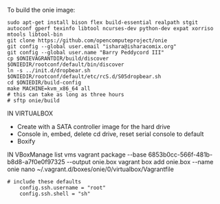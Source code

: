 To build the onie image:

    sudo apt-get install bison flex build-essential realpath stgit autoconf gperf texinfo libtool ncurses-dev python-dev expat xorriso mtools libtool-bin
    git clone https://github.com/opencomputeproject/onie
    git config --global user.email "ishara@isharacomix.org"
    git config --global user.name "Barry Peddycord III"
    cp $ONIEVAGRANTDIR/build/discover $ONIEDIR/rootconf/default/bin/discover
    ln -s ../init.d/dropbear.sh $ONIEDIR/rootconf/default/etc/rcS.d/S05dropbear.sh
    cd $ONIEDIR/build-config
    make MACHINE=kvm_x86_64 all
    # this can take as long as three hours
    # sftp onie/build


IN VIRTUALBOX
 * Create with a SATA controller image for the hard drive
 * Console in, embed, delete cd drive, reset serial console to default
 * Boxify



IN
    VBoxManage list vms
    vagrant package --base 6853b0cc-566f-481b-b8d8-a7f0e0f97325 --output onie.box
    vagrant box add onie.box --name onie
    nano ~/.vagrant.d/boxes/onie/0/virtualbox/Vagrantfile

    # include these defaults
        config.ssh.username = "root"
        config.ssh.shell = "sh"
